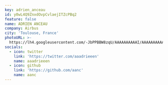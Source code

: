 ```yaml
---
key: adrien_anceau
id: y0wL4Q9ZnxdOvpCvlaejITZcPBq2
feature: false
name: ADRIEN ANCEAU
company: Airbus
city: 'Toulouse, France'
photoURL: >-
  https://lh4.googleusercontent.com/-JbPPBBW8zqU/AAAAAAAAAAI/AAAAAAAAAAc/aoga3U16k7Y/photo.jpg
socials:
  - icon: twitter
    link: 'https://twitter.com/aaadrieeen'
    name: aaadrieeen
  - icon: github
    link: 'https://github.com/aanc'
    name: aanc
---
```

